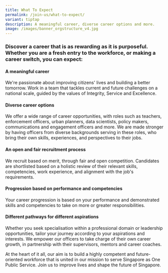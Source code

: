 ```yaml
---
title: What To Expect
permalink: /join-us/what-to-expect/
variant: tiptap
description: A meaningful career, diverse career options and more.
image: /images/banner_orgstructure_v4.jpg
---
```

<h3>Discover a career that is as rewarding as it is purposeful. Whether you are a fresh entry to the workforce, or making a career switch, you can expect:</h3>
<h4><strong>A meaningful career</strong></h4>
<p>We're passionate about improving citizens' lives and building a better
tomorrow. Work in a team that tackles current and future challenges on
a national scale, guided by the values of Integrity, Service and Excellence.</p>
<h4><strong>Diverse career options</strong></h4>
<p>We offer a wide range of career opportunities, with roles such as teachers,
enforcement officers, urban planners, data scientists, policy makers, communications
and engagement officers and more. We are made stronger by having officers
from diverse backgrounds serving in these roles, who bring their own skills,
experiences, and perspectives to their jobs.</p>
<h4><strong>An open and fair recruitment process</strong></h4>
<p>We recruit based on merit, through fair and open competition. Candidates
are shortlisted based on a holistic review of their relevant skills, competencies,
work experience, and alignment with the job's requirements.&nbsp;</p>
<h4><strong>Progression based on performance and competencies</strong></h4>
<p>Your career progression is based on your performance and demonstrated
skills and competencies to take on more or greater responsibilities.&nbsp;</p>
<h4><strong>Different pathways for different aspirations</strong></h4>
<p>Whether you seek specialisation within a professional domain or leadership
opportunities, tailor your journey according to your aspirations and interests.
We empower our officers to take charge of their own career growth, in partnership
with their supervisors, mentors and career coaches.</p>
<p>At the heart of it all, our aim is to build a highly competent and future-oriented
workforce that is united in our mission to serve Singapore as One Public
Service. Join us to improve lives and shape the future of Singapore.</p>
<p>
<br>
</p>
